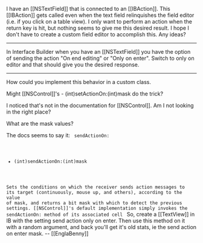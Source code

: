 I have an [[NSTextField]] that is connected to an [[IBAction]]. This [[IBAction]] gets called even when the text field relinquishes the field editor (i.e. if you click on a table view). I only want to perform an action when the return key is hit, but nothing seems to give me this desired result. I hope I don't have to create a custom field editor to accomplish this. Any ideas?

----

In Interface Builder when you have an [[NSTextField]] you have the option of sending the action "On end editing" or "Only on enter". Switch to only on editor and that should give you the desired response.

----

How could you implement this behavior in a custom class.

Might [[NSControl]]'s - (int)setActionOn:(int)mask do the trick?

I noticed that's not in the documentation for [[NSControl]]. Am I not looking in the right place?

What are the mask values? 

The docs seems to say it:
<code>
sendActionOn:

- (int)sendActionOn:(int)mask

Sets the conditions on which the receiver sends action messages to its target 
(continuously, mouse up, and others), according to the value of mask, and returns 
a bit mask with which to detect the previous settings. [[NSControl]]'s default 
implementation simply invokes the sendActionOn: method of its associated cell
</code>
So, create a [[TextView]] in IB with the setting send action only on enter. Then use this method on it with a random argument, and back you'll get it's old stats, ie the send action on enter mask. -- [[EnglaBenny]]